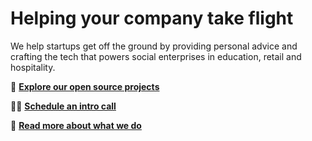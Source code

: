 # Helping your company take flight

We help startups get off the ground by providing personal advice and crafting the tech that powers social enterprises in education, retail and hospitality.

🌈 [**Explore our open source projects**](https://github.com/orgs/includable/repositories)

👩‍💻 [**Schedule an intro call**](https://includable.com/consultancy)

🚗 [**Read more about what we do**](https://includable.com)
